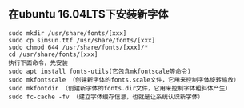 在ubuntu 16.04LTS下安装新字体
---
    sudo mkdir /usr/share/fonts/[xxx]
    sudo cp simsun.ttf /usr/share/fonts/[xxx]
    sudo chmod 644 /usr/share/fonts/[xxx]/*
    cd /usr/share/fonts/[xxx]
    执行下面命令，先安装
    sudo apt install fonts-utils(它包含mkfontscale等命令)
    sudo mkfontscale （创建新字体的fonts.scale文件，它用来控制字体旋转缩放） 
    sudo mkfontdir （创建新字体的fonts.dir文件，它用来控制字体粗斜体产生） 
    sudo fc-cache -fv （建立字体缓存信息，也就是让系统认识新字体）

